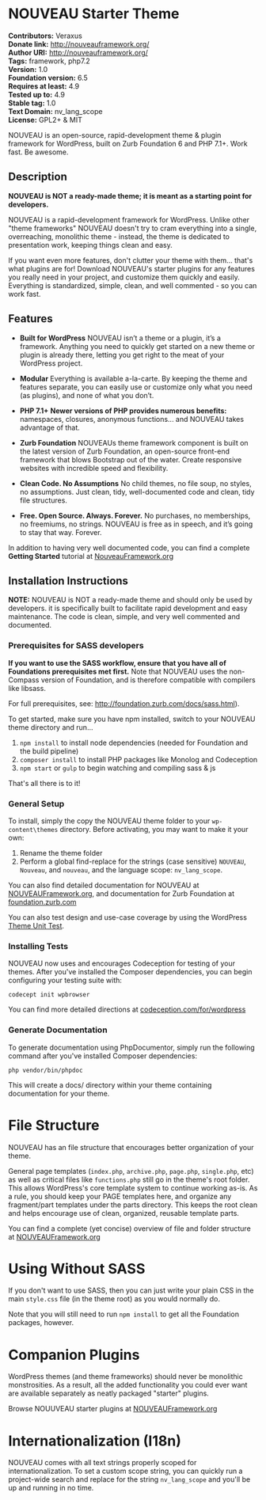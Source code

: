 # NOUVEAU Starter Theme
**Contributors:** Veraxus  
**Donate link:** http://nouveauframework.org/  
**Author URI:** http://nouveauframework.org/  
**Tags:** framework, php7.2  
**Version:** 1.0  
**Foundation version:** 6.5  
**Requires at least:** 4.9  
**Tested up to:** 4.9  
**Stable tag:** 1.0  
**Text Domain:** nv_lang_scope  
**License:** GPL2+ & MIT  

NOUVEAU is an open-source, rapid-development theme & plugin framework for WordPress, built on Zurb Foundation 6 and PHP 7.1+. Work fast. Be awesome.

## Description

**NOUVEAU is NOT a ready-made theme; it is meant as a starting point for developers.**

NOUVEAU is a rapid-development framework for WordPress. Unlike other "theme frameworks" NOUVEAU doesn't try to cram everything into a single, overreaching, monolithic theme - instead, the theme is dedicated to presentation work, keeping things clean and easy.

If you want even more features, don't clutter your theme with them... that's what plugins are for! Download NOUVEAU's starter plugins for any features you really need in your project, and customize them quickly and easily. Everything is standardized, simple, clean, and well commented - so you can work fast.

## Features

* **Built for WordPress**
NOUVEAU isn’t a theme or a plugin, it’s a framework. Anything you need to quickly get started on a new theme or plugin is already there, letting you get right to the meat of your WordPress project.

* **Modular**
Everything is available a-la-carte. By keeping the theme and features separate, you can easily use or customize only what you need (as plugins), and none of what you don’t.

* **PHP 7.1+**
**Newer versions of PHP provides numerous benefits:** namespaces, closures, anonymous functions... and NOUVEAU takes advantage of that.

* **Zurb Foundation**
NOUVEAUs theme framework component is built on the latest version of Zurb Foundation, an open-source front-end framework that blows Bootstrap out of the water. Create responsive websites with incredible speed and flexibility.

* **Clean Code. No Assumptions**
No child themes, no file soup, no styles, no assumptions. Just clean, tidy, well-documented code and clean, tidy file structures.

* **Free. Open Source. Always. Forever.**
No purchases, no memberships, no freemiums, no strings. NOUVEAU is free as in speech, and it’s going to stay that way. Forever.

In addition to having very well documented code, you can find a complete **Getting Started** tutorial at [NouveauFramework.org](http://nouveauframework.org/documentation/getting-started/)

## Installation Instructions

**NOTE:** NOUVEAU is NOT a ready-made theme and should only be used by developers. it is specifically built to facilitate rapid development and easy maintenance. The code is clean, simple, and very well commented and documented.  

### Prerequisites for SASS developers
**If you want to use the SASS workflow, ensure that you have all of Foundations prerequisites met first.** Note that NOUVEAU uses the non-Compass version of Foundation, and is therefore compatible with compilers like libsass.

For full prerequisites, see: http://foundation.zurb.com/docs/sass.html).

To get started, make sure you have npm installed, switch to your NOUVEAU theme directory and run...

1. `npm install` to install node dependencies (needed for Foundation and the build pipeline)
1. `composer install` to install PHP packages like Monolog and Codeception
1. `npm start` or `gulp` to begin watching and compiling sass & js

That's all there is to it!

### General Setup
To install, simply the copy the NOUVEAU theme folder to your `wp-content\themes` directory. Before activating, you may want to make it your own: 

1. Rename the theme folder 
1. Perform a global find-replace for the strings (case sensitive) `NOUVEAU`, `Nouveau`, and `nouveau`, and the language scope: `nv_lang_scope`.

You can also find detailed documentation for NOUVEAU at [NOUVEAUFramework.org](http://nouveauframework.org/documentation/getting-started/), and documentation for Zurb Foundation at [foundation.zurb.com](http://foundation.zurb.com/docs/sass.html)

You can also test design and use-case coverage by using the WordPress [Theme Unit Test]( http://codex.wordpress.org/Theme_Unit_Test ).

### Installing Tests
NOUVEAU now uses and encourages Codeception for testing of your themes. After you've installed the Composer dependencies, you can begin configuring your testing suite with:

`codecept init wpbrowser`

You can find more detailed directions at [codeception.com/for/wordpress](https://codeception.com/for/wordpress#Install)

### Generate Documentation
To generate documentation using PhpDocumentor, simply run the following command after you've installed Composer dependencies:

`php vendor/bin/phpdoc`

This will create a docs/ directory within your theme containing documentation for your theme.

# File Structure

NOUVEAU has an file structure that encourages better organization of your theme.

General page templates (`index.php`, `archive.php`, `page.php`, `single.php`, etc) as well as critical files like `functions.php` still go in the theme's root folder. This allows WordPress's core template system to continue working as-is. As a rule, you should keep your PAGE templates here, and organize any fragment/part templates under the parts directory. This keeps the root clean and helps encourage use of clean, organized, reusable template parts.

You can find a complete (yet concise) overview of file and folder structure at [NOUVEAUFramework.org](http://nouveauframework.org/documentation/getting-started/)

# Using Without SASS

If you don't want to use SASS, then you can just write your plain CSS in the main `style.css` file (in the theme root) as you would normally do.

Note that you will still need to run `npm install` to get all the Foundation packages, however.

# Companion Plugins

WordPress themes (and theme frameworks) should never be monolithic monstrosities. As a result, all the added functionality you could ever want are available separately as neatly packaged "starter" plugins.

Browse NOUUVEAU starter plugins at [NOUVEAUFramework.org](https://nouveauframework.org/download-nouveau/#plugin-downloads)

# Internationalization (I18n)

NOUVEAU comes with all text strings properly scoped for internationalization. To set a custom scope string, you can quickly run a project-wide search and replace for the string `nv_lang_scope` and you'll be up and running in no time.
